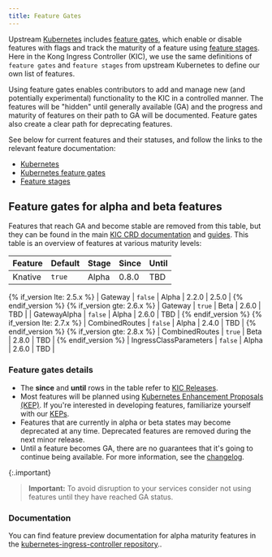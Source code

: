 ```yaml
---
title: Feature Gates
---
```


Upstream [Kubernetes][k8s] includes [feature gates][gates], which enable or disable features with flags and track the maturity of a feature using [feature stages][stages]. Here in the Kong Ingress Controller (KIC), we use the same definitions of `feature gates` and `feature stages` from upstream Kubernetes to define our own list of features.

Using feature gates enables contributors to add and manage new (and potentially experimental) functionality to the KIC in a controlled manner. The features will be "hidden" until generally available (GA) and the progress and maturity of features on their path to GA will be documented. Feature gates also create a clear path for deprecating features.

See below for current features and their statuses, and follow the links to the relevant feature documentation:

* [Kubernetes](https://kubernetes.io)
* [Kubernetes feature gates](https://kubernetes.io/docs/reference/command-line-tools-reference/feature-gates/)
* [Feature stages](https://kubernetes.io/docs/reference/command-line-tools-reference/feature-gates/#feature-stages)


## Feature gates for alpha and beta features

Features that reach GA and become stable are removed from this table, but they can be found in the main [KIC CRD documentation][specs] and [guides][guides]. This table is an overview of features at various maturity levels:


| Feature                | Default | Stage | Since | Until |
|------------------------|---------|-------|-------|-------|
| Knative                | `true`  | Alpha | 0.8.0 | TBD   |

{% if_version lte: 2.5.x %}
| Gateway                | `false` | Alpha | 2.2.0 | 2.5.0 |
{% endif_version %}
{% if_version gte: 2.6.x %}
| Gateway                | `true`  | Beta  | 2.6.0 | TBD   |
| GatewayAlpha           | `false` | Alpha | 2.6.0 | TBD   |
{% endif_version %}
{% if_version lte: 2.7.x %}
| CombinedRoutes         | `false` | Alpha | 2.4.0 | TBD   |
{% endif_version %}
{% if_version gte: 2.8.x %}
| CombinedRoutes         | `true`  | Beta  | 2.8.0 | TBD   |
{% endif_version %}
| IngressClassParameters | `false` | Alpha | 2.6.0 | TBD   |

### Feature gates details

- The **since** and **until** rows in the table refer to [KIC Releases][releases].
- Most features will be planned using [Kubernetes Enhancement Proposals (KEP)][k8s-keps]. If you're interested in developing features, familiarize yourself with our [KEPs][kic-keps].
- Features that are currently in alpha or beta states may become deprecated at any time. Deprecated features are removed during the next minor release. 
- Until a feature becomes GA, there are no guarantees that it's going to continue being available. For more information, see the [changelog](https://github.com/Kong/kubernetes-ingress-controller/blob/main/CHANGELOG.md).

{:.important}
>**Important:** To avoid disruption to your services consider not using features until they have reached GA status. 

### Documentation

You can find feature preview documentation for alpha maturity features in the [kubernetes-ingress-controller repository](https://github.com/Kong/kubernetes-ingress-controller/blob/main/FEATURE_PREVIEW_DOCUMENTATION.md)..


[k8s]:https://kubernetes.io
[gates]:https://kubernetes.io/docs/reference/command-line-tools-reference/feature-gates/
[stages]:https://kubernetes.io/docs/reference/command-line-tools-reference/feature-gates/#feature-stages
[specs]: /kubernetes-ingress-controller/latest/references/custom-resources/
[guides]: /kubernetes-ingress-controller/latest/guides/overview/
[k8s-keps]:https://github.com/kubernetes/enhancements
[kic-keps]:https://github.com/Kong/kubernetes-ingress-controller/tree/main/keps
[releases]:https://github.com/Kong/kubernetes-ingress-controller/releases
[kong-docs]:https://github.com/Kong/docs.konghq.com
[kic-guides]: /kubernetes-ingress-controller/latest/guides/overview/